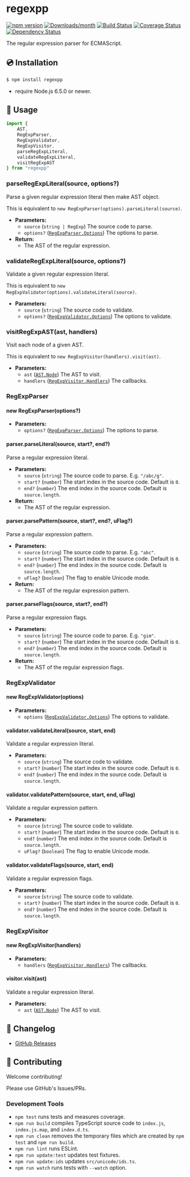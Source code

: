 # regexpp

[![npm version](https://img.shields.io/npm/v/regexpp.svg)](https://www.npmjs.com/package/regexpp)
[![Downloads/month](https://img.shields.io/npm/dm/regexpp.svg)](http://www.npmtrends.com/regexpp)
[![Build Status](https://travis-ci.org/mysticatea/regexpp.svg?branch=master)](https://travis-ci.org/mysticatea/regexpp)
[![Coverage Status](https://coveralls.io/repos/github/mysticatea/regexpp/badge.svg)](https://coveralls.io/github/mysticatea/regexpp)
[![Dependency Status](https://david-dm.org/mysticatea/regexpp.svg)](https://david-dm.org/mysticatea/regexpp)

The regular expression parser for ECMAScript.

## 💿 Installation

```bash
$ npm install regexpp
```

- require Node.js 6.5.0 or newer.

## 📖 Usage

```ts
import {
    AST,
    RegExpParser,
    RegExpValidator,
    RegExpVisitor,
    parseRegExpLiteral,
    validateRegExpLiteral,
    visitRegExpAST
} from "regexpp"
```

### parseRegExpLiteral(source, options?)

Parse a given regular expression literal then make AST object.

This is equivalent to `new RegExpParser(options).parseLiteral(source)`.

- **Parameters:**
  - `source` (`string | RegExp`) The source code to parse.
  - `options?` ([`RegExpParser.Options`]) The options to parse.
- **Return:**
  - The AST of the regular expression.

### validateRegExpLiteral(source, options?)

Validate a given regular expression literal.

This is equivalent to `new RegExpValidator(options).validateLiteral(source)`.

- **Parameters:**
  - `source` (`string`) The source code to validate.
  - `options?` ([`RegExpValidator.Options`]) The options to validate.

### visitRegExpAST(ast, handlers)

Visit each node of a given AST.

This is equivalent to `new RegExpVisitor(handlers).visit(ast)`.

- **Parameters:**
  - `ast` ([`AST.Node`]) The AST to visit.
  - `handlers` ([`RegExpVisitor.Handlers`]) The callbacks.

### RegExpParser

#### new RegExpParser(options?)

- **Parameters:**
  - `options?` ([`RegExpParser.Options`]) The options to parse.

#### parser.parseLiteral(source, start?, end?)

Parse a regular expression literal.

- **Parameters:**
  - `source` (`string`) The source code to parse. E.g. `"/abc/g"`.
  - `start?` (`number`) The start index in the source code. Default is `0`.
  - `end?` (`number`) The end index in the source code. Default is `source.length`.
- **Return:**
  - The AST of the regular expression.

#### parser.parsePattern(source, start?, end?, uFlag?)

Parse a regular expression pattern.

- **Parameters:**
  - `source` (`string`) The source code to parse. E.g. `"abc"`.
  - `start?` (`number`) The start index in the source code. Default is `0`.
  - `end?` (`number`) The end index in the source code. Default is `source.length`.
  - `uFlag?` (`boolean`) The flag to enable Unicode mode.
- **Return:**
  - The AST of the regular expression pattern.

#### parser.parseFlags(source, start?, end?)

Parse a regular expression flags.

- **Parameters:**
  - `source` (`string`) The source code to parse. E.g. `"gim"`.
  - `start?` (`number`) The start index in the source code. Default is `0`.
  - `end?` (`number`) The end index in the source code. Default is `source.length`.
- **Return:**
  - The AST of the regular expression flags.

### RegExpValidator

#### new RegExpValidator(options)

- **Parameters:**
  - `options` ([`RegExpValidator.Options`]) The options to validate.

#### validator.validateLiteral(source, start, end)

Validate a regular expression literal.

- **Parameters:**
  - `source` (`string`) The source code to validate.
  - `start?` (`number`) The start index in the source code. Default is `0`.
  - `end?` (`number`) The end index in the source code. Default is `source.length`.

#### validator.validatePattern(source, start, end, uFlag)

Validate a regular expression pattern.

- **Parameters:**
  - `source` (`string`) The source code to validate.
  - `start?` (`number`) The start index in the source code. Default is `0`.
  - `end?` (`number`) The end index in the source code. Default is `source.length`.
  - `uFlag?` (`boolean`) The flag to enable Unicode mode.

#### validator.validateFlags(source, start, end)

Validate a regular expression flags.

- **Parameters:**
  - `source` (`string`) The source code to validate.
  - `start?` (`number`) The start index in the source code. Default is `0`.
  - `end?` (`number`) The end index in the source code. Default is `source.length`.

### RegExpVisitor

#### new RegExpVisitor(handlers)

- **Parameters:**
  - `handlers` ([`RegExpVisitor.Handlers`]) The callbacks.

#### visitor.visit(ast)

Validate a regular expression literal.

- **Parameters:**
  - `ast` ([`AST.Node`]) The AST to visit.

## 📰 Changelog

- [GitHub Releases](https://github.com/mysticatea/regexpp/releases)

## 🍻 Contributing

Welcome contributing!

Please use GitHub's Issues/PRs.

### Development Tools

- `npm test` runs tests and measures coverage.
- `npm run build` compiles TypeScript source code to `index.js`, `index.js.map`, and `index.d.ts`.
- `npm run clean` removes the temporary files which are created by `npm test` and `npm run build`.
- `npm run lint` runs ESLint.
- `npm run update:test` updates test fixtures.
- `npm run update:ids` updates `src/unicode/ids.ts`.
- `npm run watch` runs tests with `--watch` option.

[`AST.Node`]: src/ast.ts#L4

[`RegExpParser.Options`]: src/parser.ts#L539

[`RegExpValidator.Options`]: src/validator.ts#L127

[`RegExpVisitor.Handlers`]: src/visitor.ts#L204
